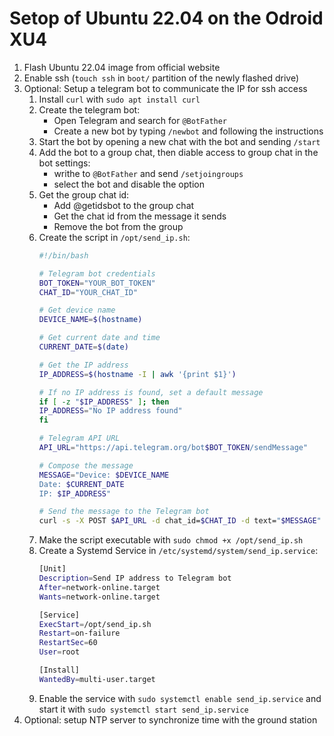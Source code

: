 # Setop of Ubuntu 22.04 on the Odroid XU4

1. Flash Ubuntu 22.04 image from official website
2. Enable ssh (`touch ssh` in `boot/` partition of the newly flashed drive)
3. Optional: Setup a telegram bot to communicate the IP for ssh access
    1. Install `curl` with `sudo apt install curl`
    2. Create the telegram bot:
        - Open Telegram and search for `@BotFather`
        - Create a new bot by typing `/newbot` and following the instructions
    3. Start the bot by opening a new chat with the bot and sending `/start`
    4. Add the bot to a group chat, then diable access to group chat in the bot settings:
        - writhe to `@BotFather` and send `/setjoingroups`
        - select the bot and disable the option
    5. Get the group chat id:
        - Add @getidsbot to the group chat
        - Get the chat id from the message it sends
        - Remove the bot from the group
    6. Create the script in `/opt/send_ip.sh`:
        ```bash
        #!/bin/bash

        # Telegram bot credentials
        BOT_TOKEN="YOUR_BOT_TOKEN"
        CHAT_ID="YOUR_CHAT_ID"
        
        # Get device name
        DEVICE_NAME=$(hostname)

        # Get current date and time
        CURRENT_DATE=$(date)

        # Get the IP address
        IP_ADDRESS=$(hostname -I | awk '{print $1}')

        # If no IP address is found, set a default message
        if [ -z "$IP_ADDRESS" ]; then
        IP_ADDRESS="No IP address found"
        fi

        # Telegram API URL
        API_URL="https://api.telegram.org/bot$BOT_TOKEN/sendMessage"

        # Compose the message
        MESSAGE="Device: $DEVICE_NAME
        Date: $CURRENT_DATE
        IP: $IP_ADDRESS"

        # Send the message to the Telegram bot
        curl -s -X POST $API_URL -d chat_id=$CHAT_ID -d text="$MESSAGE"
        ```
    7. Make the script executable with `sudo chmod +x /opt/send_ip.sh`
    8. Create a Systemd Service in `/etc/systemd/system/send_ip.service`:
        ```bash
        [Unit]
        Description=Send IP address to Telegram bot
        After=network-online.target
        Wants=network-online.target

        [Service]
        ExecStart=/opt/send_ip.sh
        Restart=on-failure  
        RestartSec=60
        User=root

        [Install]
        WantedBy=multi-user.target
        ```
    9. Enable the service with `sudo systemctl enable send_ip.service` and start it with `sudo systemctl start send_ip.service`
4. Optional: setup NTP server to synchronize time with the ground station <!-- TODO add guide -->